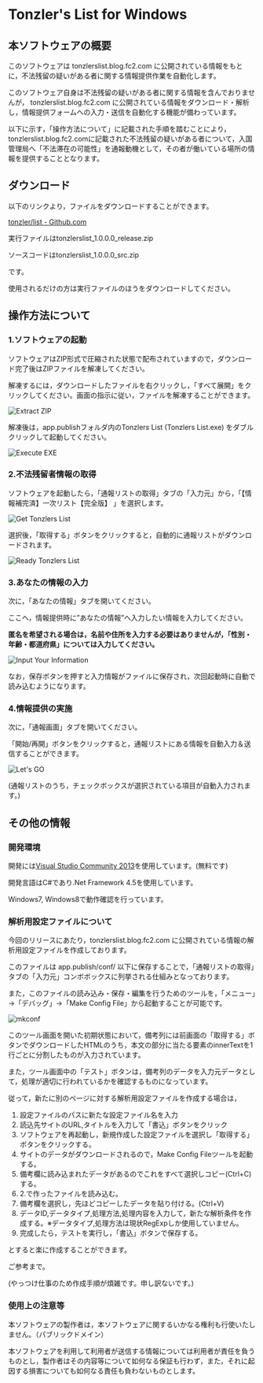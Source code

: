 # Tonzler's List for Windows
## 本ソフトウェアの概要
このソフトウェアは tonzlerslist.blog.fc2.com に公開されている情報をもとに，不法残留の疑いがある者に関する情報提供作業を自動化します。

このソフトウェア自身は不法残留の疑いがある者に関する情報を含んでおりませんが， tonzlerslist.blog.fc2.com に公開されている情報をダウンロード・解析し，情報提供フォームへの入力・送信を自動化する機能が備わっています。

以下に示す，「操作方法について」に記載された手順を踏むことにより，tonzlerslist.blog.fc2.comに記載された不法残留の疑いがある者について，入国管理局へ「不法滞在の可能性」を通報動機として，その者が働いている場所の情報を提供することとなります。

## ダウンロード
以下のリンクより，ファイルをダウンロードすることができます。

[tonzler/list - Github.com](https://github.com/tonzler/list)

実行ファイルはtonzlerslist_1.0.0.0_release.zip

ソースコードはtonzlerslist_1.0.0.0_src.zip

です。

使用されるだけの方は実行ファイルのほうをダウンロードしてください。

## 操作方法について
### 1.ソフトウェアの起動
ソフトウェアはZIP形式で圧縮された状態で配布されていますので，ダウンロード完了後はZIPファイルを解凍してください。

解凍するには，ダウンロードしたファイルを右クリックし，「すべて展開」をクリックしてください。画面の指示に従い，ファイルを解凍することができます。

![Extract ZIP](./img/index-01.jpg)

解凍後は，app.publishフォルダ内のTonzlers List (Tonzlers List.exe) をダブルクリックして起動してください。

![Execute EXE](./img/index-02.jpg)

### 2.不法残留者情報の取得
ソフトウェアを起動したら，「通報リストの取得」タブの「入力元」から，「【情報補完済】一次リスト【完全版】 」を選択します。

![Get Tonzlers List](./img/index-03.jpg)

選択後，「取得する」ボタンをクリックすると，自動的に通報リストがダウンロードされます。

![Ready Tonzlers List](./img/index-04.jpg)

### 3.あなたの情報の入力
次に，「あなたの情報」タブを開いてください。

ここへ，情報提供時に”あなたの情報”へ入力したい情報を入力してください。

**匿名を希望される場合は，名前や住所を入力する必要はありませんが，「性別・年齢・都道府県」については入力してください。**

![Input Your Information](./img/index-05.jpg)

なお，保存ボタンを押すと入力情報がファイルに保存され，次回起動時に自動で読み込むようになります。

### 4.情報提供の実施
次に，「通報画面」タブを開いてください。

「開始/再開」ボタンをクリックすると，通報リストにある情報を自動入力＆送信することができます。

![Let's GO](./img/index-06.jpg)

(通報リストのうち，チェックボックスが選択されている項目が自動入力されます。)

## その他の情報
### 開発環境
開発には[Visual Studio Community 2013](https://www.visualstudio.com/ja-jp/downloads/download-visual-studio-vs#)を使用しています。(無料です)

開発言語はC#であり.Net Framework 4.5を使用しています。

Windows7, Windows8で動作確認を行っています。

### 解析用設定ファイルについて
今回のリリースにあたり，tonzlerslist.blog.fc2.com に公開されている情報の解析用設定ファイルを作成しております。

このファイルは app.publish/conf/ 以下に保存することで，「通報リストの取得」タブの「入力元」コンボボックスに列挙される仕組みとなっております。

また，このファイルの読み込み・保存・編集を行うためのツールを，「メニュー」→「デバッグ」→「Make Config File」から起動することが可能です。

![mkconf](./img/index-11.jpg)

このツール画面を開いた初期状態において，備考列には前画面の「取得する」ボタンでダウンロードしたHTMLのうち，本文の部分に当たる要素のinnerTextを1行ごとに分割したものが入力されています。

また，ツール画面中の「テスト」ボタンは，備考列のデータを入力元データとして，処理が適切に行われているかを確認するものになっています。

従って，新たに別のページに対する解析用設定ファイルを作成する場合は，

1. 設定ファイルのパスに新たな設定ファイル名を入力
2. 読込先サイトのURL,タイトルを入力して「書込」ボタンをクリック
3. ソフトウェアを再起動し，新規作成した設定ファイルを選択し「取得する」ボタンをクリックする。
4. サイトのデータがダウンロードされるので，Make Config Fileツールを起動する。
5. 備考欄に読み込まれたデータがあるのでこれをすべて選択しコピー(Ctrl+C)する。
6. 2.で作ったファイルを読み込む。
7. 備考欄を選択し，先ほどコピーしたデータを貼り付ける。(Ctrl+V)
8. データID,データタイプ,処理方法,処理内容を入力して，新たな解析条件を作成する。※データタイプ,処理方法は現状RegExpしか使用していません。
9. 完成したら，テストを実行し，「書込」ボタンで保存する。

とすると楽に作成することができます。

ご参考まで。

(やっつけ仕事のため作成手順が煩雑です。申し訳ないです。)

### 使用上の注意等
本ソフトウェアの製作者は，本ソフトウェアに関するいかなる権利も行使いたしません。（パブリックドメイン）

本ソフトウェアを利用して利用者が送信する情報については利用者が責任を負うものとし，製作者はその内容等について如何なる保証も行わず，また，それに起因する損害についても如何なる責任も負わないものとします。

